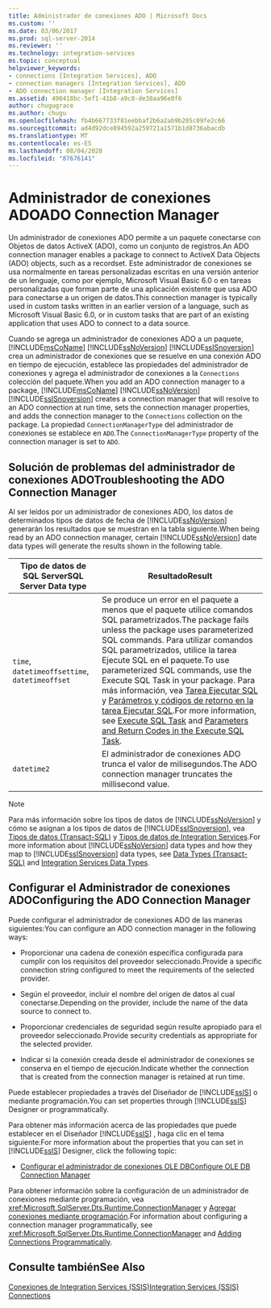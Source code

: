 ```yaml
---
title: Administrador de conexiones ADO | Microsoft Docs
ms.custom: ''
ms.date: 03/06/2017
ms.prod: sql-server-2014
ms.reviewer: ''
ms.technology: integration-services
ms.topic: conceptual
helpviewer_keywords:
- connections [Integration Services], ADO
- connection managers [Integration Services], ADO
- ADO connection manager [Integration Services]
ms.assetid: 490418bc-5ef1-41b8-a9c8-de38aa96e0f6
author: chugugrace
ms.author: chugu
ms.openlocfilehash: fb4b667733f81eebbaf2b6a2ab9b205c09fe2c66
ms.sourcegitcommit: ad4d92dce894592a259721a1571b1d8736abacdb
ms.translationtype: MT
ms.contentlocale: es-ES
ms.lasthandoff: 08/04/2020
ms.locfileid: "87676141"
---
```

# <a name="ado-connection-manager"></a><span data-ttu-id="4b6ae-102">Administrador de conexiones ADO</span><span class="sxs-lookup"><span data-stu-id="4b6ae-102">ADO Connection Manager</span></span>
  <span data-ttu-id="4b6ae-103">Un administrador de conexiones ADO permite a un paquete conectarse con Objetos de datos ActiveX (ADO), como un conjunto de registros.</span><span class="sxs-lookup"><span data-stu-id="4b6ae-103">An ADO connection manager enables a package to connect to ActiveX Data Objects (ADO) objects, such as a recordset.</span></span> <span data-ttu-id="4b6ae-104">Este administrador de conexiones se usa normalmente en tareas personalizadas escritas en una versión anterior de un lenguaje, como por ejemplo, Microsoft Visual Basic 6.0 o en tareas personalizadas que forman parte de una aplicación existente que usa ADO para conectarse a un origen de datos.</span><span class="sxs-lookup"><span data-stu-id="4b6ae-104">This connection manager is typically used in custom tasks written in an earlier version of a language, such as Microsoft Visual Basic 6.0, or in custom tasks that are part of an existing application that uses ADO to connect to a data source.</span></span>  
  
 <span data-ttu-id="4b6ae-105">Cuando se agrega un administrador de conexiones ADO a un paquete, [!INCLUDE[msCoName](../../includes/msconame-md.md)] [!INCLUDE[ssNoVersion](../../includes/ssnoversion-md.md)] [!INCLUDE[ssISnoversion](../../includes/ssisnoversion-md.md)] crea un administrador de conexiones que se resuelve en una conexión ADO en tiempo de ejecución, establece las propiedades del administrador de conexiones y agrega el administrador de conexiones a la `Connections` colección del paquete.</span><span class="sxs-lookup"><span data-stu-id="4b6ae-105">When you add an ADO connection manager to a package, [!INCLUDE[msCoName](../../includes/msconame-md.md)] [!INCLUDE[ssNoVersion](../../includes/ssnoversion-md.md)] [!INCLUDE[ssISnoversion](../../includes/ssisnoversion-md.md)] creates a connection manager that will resolve to an ADO connection at run time, sets the connection manager properties, and adds the connection manager to the `Connections` collection on the package.</span></span> <span data-ttu-id="4b6ae-106">La propiedad `ConnectionManagerType` del administrador de conexiones se establece en `ADO`.</span><span class="sxs-lookup"><span data-stu-id="4b6ae-106">The `ConnectionManagerType` property of the connection manager is set to `ADO`.</span></span>  
  
## <a name="troubleshooting-the-ado-connection-manager"></a><span data-ttu-id="4b6ae-107">Solución de problemas del administrador de conexiones ADO</span><span class="sxs-lookup"><span data-stu-id="4b6ae-107">Troubleshooting the ADO Connection Manager</span></span>  
 <span data-ttu-id="4b6ae-108">Al ser leídos por un administrador de conexiones ADO, los datos de determinados tipos de datos de fecha de [!INCLUDE[ssNoVersion](../../includes/ssnoversion-md.md)] generarán los resultados que se muestran en la tabla siguiente.</span><span class="sxs-lookup"><span data-stu-id="4b6ae-108">When being read by an ADO connection manager, certain [!INCLUDE[ssNoVersion](../../includes/ssnoversion-md.md)] date data types will generate the results shown in the following table.</span></span>  
  
|<span data-ttu-id="4b6ae-109">Tipo de datos de SQL Server</span><span class="sxs-lookup"><span data-stu-id="4b6ae-109">SQL Server Data type</span></span>|<span data-ttu-id="4b6ae-110">Resultado</span><span class="sxs-lookup"><span data-stu-id="4b6ae-110">Result</span></span>|  
|--------------------------|------------|  
|<span data-ttu-id="4b6ae-111">`time`, `datetimeoffset`</span><span class="sxs-lookup"><span data-stu-id="4b6ae-111">`time`, `datetimeoffset`</span></span>|<span data-ttu-id="4b6ae-112">Se produce un error en el paquete a menos que el paquete utilice comandos SQL parametrizados.</span><span class="sxs-lookup"><span data-stu-id="4b6ae-112">The package fails unless the package uses parameterized SQL commands.</span></span> <span data-ttu-id="4b6ae-113">Para utilizar comandos SQL parametrizados, utilice la tarea Ejecute SQL en el paquete.</span><span class="sxs-lookup"><span data-stu-id="4b6ae-113">To use parameterized SQL commands, use the Execute SQL Task in your package.</span></span> <span data-ttu-id="4b6ae-114">Para más información, vea [Tarea Ejecutar SQL](../control-flow/execute-sql-task.md) y [Parámetros y códigos de retorno en la tarea Ejecutar SQL](../parameters-and-return-codes-in-the-execute-sql-task.md).</span><span class="sxs-lookup"><span data-stu-id="4b6ae-114">For more information, see [Execute SQL Task](../control-flow/execute-sql-task.md) and [Parameters and Return Codes in the Execute SQL Task](../parameters-and-return-codes-in-the-execute-sql-task.md).</span></span>|  
|`datetime2`|<span data-ttu-id="4b6ae-115">El administrador de conexiones ADO trunca el valor de milisegundos.</span><span class="sxs-lookup"><span data-stu-id="4b6ae-115">The ADO connection manager truncates the millisecond value.</span></span>|  
  
> [!NOTE]  
>  <span data-ttu-id="4b6ae-116">Para más información sobre los tipos de datos de [!INCLUDE[ssNoVersion](../../includes/ssnoversion-md.md)] y cómo se asignan a los tipos de datos de [!INCLUDE[ssISnoversion](../../includes/ssisnoversion-md.md)], vea [Tipos de datos &#40;Transact-SQL&#41;](/sql/t-sql/data-types/data-types-transact-sql) y [Tipos de datos de Integration Services](../data-flow/integration-services-data-types.md).</span><span class="sxs-lookup"><span data-stu-id="4b6ae-116">For more information about [!INCLUDE[ssNoVersion](../../includes/ssnoversion-md.md)] data types and how they map to [!INCLUDE[ssISnoversion](../../includes/ssisnoversion-md.md)] data types, see [Data Types &#40;Transact-SQL&#41;](/sql/t-sql/data-types/data-types-transact-sql) and [Integration Services Data Types](../data-flow/integration-services-data-types.md).</span></span>  
  
## <a name="configuring-the-ado-connection-manager"></a><span data-ttu-id="4b6ae-117">Configurar el Administrador de conexiones ADO</span><span class="sxs-lookup"><span data-stu-id="4b6ae-117">Configuring the ADO Connection Manager</span></span>  
 <span data-ttu-id="4b6ae-118">Puede configurar el administrador de conexiones ADO de las maneras siguientes:</span><span class="sxs-lookup"><span data-stu-id="4b6ae-118">You can configure an ADO connection manager in the following ways:</span></span>  
  
-   <span data-ttu-id="4b6ae-119">Proporcionar una cadena de conexión específica configurada para cumplir con los requisitos del proveedor seleccionado.</span><span class="sxs-lookup"><span data-stu-id="4b6ae-119">Provide a specific connection string configured to meet the requirements of the selected provider.</span></span>  
  
-   <span data-ttu-id="4b6ae-120">Según el proveedor, incluir el nombre del origen de datos al cual conectarse.</span><span class="sxs-lookup"><span data-stu-id="4b6ae-120">Depending on the provider, include the name of the data source to connect to.</span></span>  
  
-   <span data-ttu-id="4b6ae-121">Proporcionar credenciales de seguridad según resulte apropiado para el proveedor seleccionado.</span><span class="sxs-lookup"><span data-stu-id="4b6ae-121">Provide security credentials as appropriate for the selected provider.</span></span>  
  
-   <span data-ttu-id="4b6ae-122">Indicar si la conexión creada desde el administrador de conexiones se conserva en el tiempo de ejecución.</span><span class="sxs-lookup"><span data-stu-id="4b6ae-122">Indicate whether the connection that is created from the connection manager is retained at run time.</span></span>  
  
 <span data-ttu-id="4b6ae-123">Puede establecer propiedades a través del Diseñador de [!INCLUDE[ssIS](../../../includes/ssis-md.md)] o mediante programación.</span><span class="sxs-lookup"><span data-stu-id="4b6ae-123">You can set properties through [!INCLUDE[ssIS](../../../includes/ssis-md.md)] Designer or programmatically.</span></span>  
  
 <span data-ttu-id="4b6ae-124">Para obtener más información acerca de las propiedades que puede establecer en el Diseñador [!INCLUDE[ssIS](../../../includes/ssis-md.md)] , haga clic en el tema siguiente:</span><span class="sxs-lookup"><span data-stu-id="4b6ae-124">For more information about the properties that you can set in [!INCLUDE[ssIS](../../../includes/ssis-md.md)] Designer, click the following topic:</span></span>  
  
-   [<span data-ttu-id="4b6ae-125">Configurar el administrador de conexiones OLE DB</span><span class="sxs-lookup"><span data-stu-id="4b6ae-125">Configure OLE DB Connection Manager</span></span>](ole-db-connection-manager.md)  
  
 <span data-ttu-id="4b6ae-126">Para obtener información sobre la configuración de un administrador de conexiones mediante programación, vea <xref:Microsoft.SqlServer.Dts.Runtime.ConnectionManager> y [Agregar conexiones mediante programación](../building-packages-programmatically/adding-connections-programmatically.md).</span><span class="sxs-lookup"><span data-stu-id="4b6ae-126">For information about configuring a connection manager programmatically, see <xref:Microsoft.SqlServer.Dts.Runtime.ConnectionManager> and [Adding Connections Programmatically](../building-packages-programmatically/adding-connections-programmatically.md).</span></span>  
  
## <a name="see-also"></a><span data-ttu-id="4b6ae-127">Consulte también</span><span class="sxs-lookup"><span data-stu-id="4b6ae-127">See Also</span></span>  
 [<span data-ttu-id="4b6ae-128">Conexiones de Integration Services &#40;SSIS&#41;</span><span class="sxs-lookup"><span data-stu-id="4b6ae-128">Integration Services &#40;SSIS&#41; Connections</span></span>](integration-services-ssis-connections.md)  
  
  
